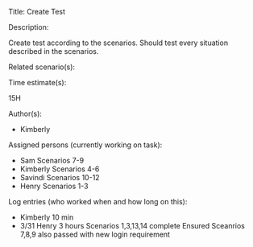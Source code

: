 Title: Create Test

Description:

  Create test according to the scenarios. Should test every situation described in the scenarios.

  
Related scenario(s):


  
Time estimate(s):

  15H

Author(s):

 - Kimberly

Assigned persons (currently working on task):

  - Sam       Scenarios 7-9
  - Kimberly  Scenarios 4-6
  - Savindi   Scenarios 10-12
  - Henry     Scenarios 1-3

Log entries (who worked when and how long on this):
  - Kimberly 10 min
  - 3/31 Henry 3 hours
        Scenarios 1,3,13,14 complete
        Ensured Sceanrios 7,8,9 also passed with new login requirement